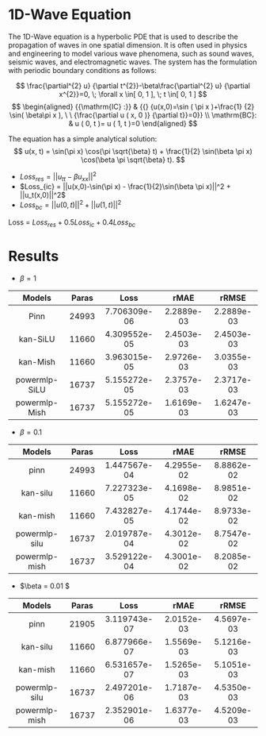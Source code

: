# 1D-Wave Equation

The 1D-Wave equation is a hyperbolic PDE that is used to describe the propagation of waves in one spatial dimension. It is often used in physics and engineering to model various wave phenomena, such as sound waves, seismic waves, and electromagnetic waves. The system has the formulation with periodic boundary conditions as follows:


$$
\frac{\partial^{2} u} {\partial t^{2}}-\beta\frac{\partial^{2} u} {\partial x^{2}}=0, \; \forall x \in[ 0, 1 ], \; t \in[ 0, 1 ] 
$$
$$
\begin{aligned} {{\mathrm{IC} :}} & {{} {u(x,0)=\sin ( \pi x )+\frac{1} {2} \sin( \beta\pi x ), \ \ {\frac{\partial u ( x, 0 )} {\partial t}}=0}}  \\
\mathrm{BC}: &  u ( 0, t )= u ( 1, t )=0
\end{aligned} 
$$

The equation has a simple analytical solution:
$$
u(x, t) = \sin(\pi x) \cos(\pi \sqrt{\beta} t) + \frac{1}{2} \sin(\beta \pi x) \cos(\beta \pi \sqrt{\beta} t).
$$


- $Loss_{res} = || u_{tt}-\beta u_{xx}||^2$
- $Loss_{ic} = ||u(x,0)-\sin(\pi x) - \frac{1}{2}\sin(\beta \pi x)||^2 + ||u_t(x,0)||^2$
- $Loss_{bc} = ||u(0,t)||^2 + ||u(1,t)||^2$ 

Loss = $Loss_{res} + 0.5 Loss_{ic} + 0.4 Loss_{bc}$
# Results

- $\beta=1$

| Models  | Paras | Loss | rMAE | rRMSE | 
| :----:  | :----: | :----: | :----: | :----: | 
|  Pinn   |24993| 7.706309e-06| 2.2889e-03 | 2.2889e-03|
|kan-SiLU|11660|4.309552e-05| 2.4503e-03|2.4503e-03|
|kan-Mish|11660|3.963015e-05| 2.9726e-03|3.0355e-03|
|powermlp-SiLU|16737|5.155272e-05|2.3757e-03|2.3717e-03|
|powermlp-Mish|16737|5.155272e-05|1.6169e-03|1.6247e-03|

- $\beta=0.1$

| Models   | Paras      |  Loss         |  rMAE  | rRMSE | 
| :----:   | :----:     |  :----:       | :----: | :----: | 
| pinn     | 24993      |  1.447567e-04 | 4.2955e-02| 8.8862e-02|
| kan-silu | 11660      |  7.227323e-05 | 4.1698e-02| 8.9851e-02|
| kan-mish | 11660      |  7.432827e-05 | 4.1744e-02| 8.9733e-02|
| powermlp-silu | 16737 |  2.019787e-04 | 4.3012e-02| 8.7547e-02|
| powermlp-mish | 16737 |  3.529122e-04 | 4.3001e-02| 8.2085e-02|

- $\beta = 0.01 $

| Models   | Paras  |  Loss         |  rMAE  | rRMSE |
| :----:   | :----:     | :----:       | :----: | :----: |
| pinn     | 21905      | 3.119743e-07| 2.0152e-03 | 4.5697e-03   |
| kan-silu | 11660      | 6.877966e-07 |  1.5569e-03  |  5.1216e-03  |
| kan-mish | 11660      | 6.531657e-07| 1.5265e-03 | 5.1051e-03   |
| powermlp-silu | 16737 | 2.497201e-06 | 1.7187e-03  |  4.5350e-03  |
| powermlp-mish | 16737 | 2.352901e-06 |  1.6377e-03  |  4.5209e-03  |